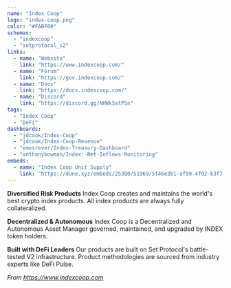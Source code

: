 ```yaml
---
name: "Index Coop"
logo: "index-coop.png"
color: "#FABF00"
schemas:
  - "indexcoop"
  - "setprotocol_v2"
links:
  - name: "Website"
    link: "https://www.indexcoop.com/"
  - name: "Forum"
    link: "https://gov.indexcoop.com/"
  - name: "Docs"
    link: "https://docs.indexcoop.com/"
  - name: "Discord"
    link: "https://discord.gg/NHWkSatPSn"
tags:
  - "Index Coop"
  - "DeFi"
dashboards:
  - "jdcook/Index-Coop"
  - "jdcook/Index-Coop-Revenue"
  - "emesrever/Index-Treasury-Dashboard"
  - "anthonybowman/Index:-Net-Inflows-Monitoring"
embeds:
  - name: "Index Coop Unit Supply"
    link: "https://dune.xyz/embeds/25300/51969/5f46e3b1-af99-4f02-b3f7-7ad2ff8ca682" 
---
```


**Diversified Risk Products**
Index Coop creates and maintains the world's best crypto index products. All index products are always fully collateralized.

**Decentralized & Autonomous**
Index Coop is a Decentralized and Autonomous Asset Manager governed, maintained, and upgraded by INDEX token holders.

**Built with DeFi Leaders**
Our products are built on Set Protocol's battle-tested V2 infrastructure. Product methodologies are sourced from industry experts like DeFi Pulse.

*From https://www.indexcoop.com*
